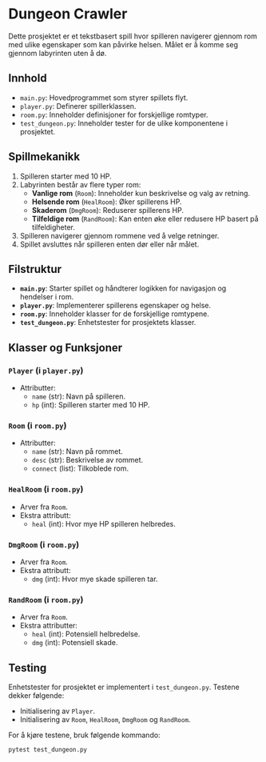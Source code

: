 # Dungeon Crawler

Dette prosjektet er et tekstbasert spill hvor spilleren navigerer gjennom rom med ulike egenskaper som kan påvirke helsen. Målet er å komme seg gjennom labyrinten uten å dø.

## Innhold

- `main.py`: Hovedprogrammet som styrer spillets flyt.
- `player.py`: Definerer spillerklassen.
- `room.py`: Inneholder definisjoner for forskjellige romtyper.
- `test_dungeon.py`: Inneholder tester for de ulike komponentene i prosjektet.

## Spillmekanikk

1. Spilleren starter med 10 HP.
2. Labyrinten består av flere typer rom:
   - **Vanlige rom** (`Room`): Inneholder kun beskrivelse og valg av retning.
   - **Helsende rom** (`HealRoom`): Øker spillerens HP.
   - **Skaderom** (`DmgRoom`): Reduserer spillerens HP.
   - **Tilfeldige rom** (`RandRoom`): Kan enten øke eller redusere HP basert på tilfeldigheter.
3. Spilleren navigerer gjennom rommene ved å velge retninger.
4. Spillet avsluttes når spilleren enten dør eller når målet.

## Filstruktur

- **`main.py`**: Starter spillet og håndterer logikken for navigasjon og hendelser i rom.
- **`player.py`**: Implementerer spillerens egenskaper og helse.
- **`room.py`**: Inneholder klasser for de forskjellige romtypene.
- **`test_dungeon.py`**: Enhetstester for prosjektets klasser.

## Klasser og Funksjoner

### `Player` (i `player.py`)
- Attributter:
  - `name` (str): Navn på spilleren.
  - `hp` (int): Spilleren starter med 10 HP.

### `Room` (i `room.py`)
- Attributter:
  - `name` (str): Navn på rommet.
  - `desc` (str): Beskrivelse av rommet.
  - `connect` (list): Tilkoblede rom.

### `HealRoom` (i `room.py`)
- Arver fra `Room`.
- Ekstra attributt:
  - `heal` (int): Hvor mye HP spilleren helbredes.

### `DmgRoom` (i `room.py`)
- Arver fra `Room`.
- Ekstra attributt:
  - `dmg` (int): Hvor mye skade spilleren tar.

### `RandRoom` (i `room.py`)
- Arver fra `Room`.
- Ekstra attributter:
  - `heal` (int): Potensiell helbredelse.
  - `dmg` (int): Potensiell skade.

## Testing

Enhetstester for prosjektet er implementert i `test_dungeon.py`. Testene dekker følgende:

- Initialisering av `Player`.
- Initialisering av `Room`, `HealRoom`, `DmgRoom` og `RandRoom`.

For å kjøre testene, bruk følgende kommando:
```bash
pytest test_dungeon.py
